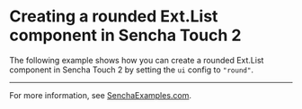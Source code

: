 # Creating a rounded Ext.List component in Sencha Touch 2 #

The following example shows how you can create a rounded Ext.List component in Sencha Touch 2 by setting the `ui` config to `"round"`.

---

For more information, see [SenchaExamples.com](http://senchaexamples.com/2012/02/29/creating-a-rounded-ext-list-component-in-sencha-touch-2/).